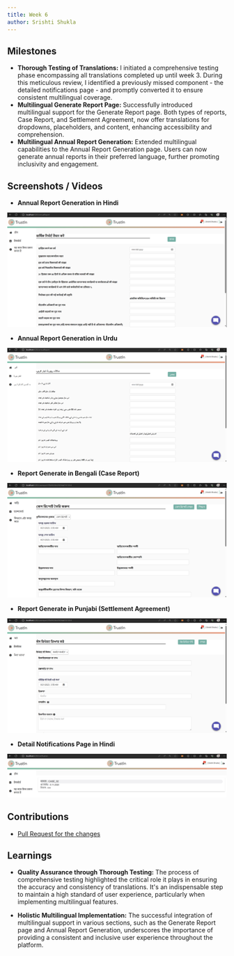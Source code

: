 ```yaml
---
title: Week 6
author: Srishti Shukla
---
```


## Milestones
- **Thorough Testing of Translations:** I initiated a comprehensive testing phase encompassing all translations completed up until week 3. During this meticulous review, I identified a previously missed component - the detailed notifications page - and promptly converted it to ensure consistent multilingual coverage.
- **Multilingual Generate Report Page:** Successfully introduced multilingual support for the Generate Report page. Both types of reports, Case Report, and Settlement Agreement, now offer translations for dropdowns, placeholders, and content, enhancing accessibility and comprehension.
- **Multilingual Annual Report Generation:** Extended multilingual capabilities to the Annual Report Generation page. Users can now generate annual reports in their preferred language, further promoting inclusivity and engagement.


## Screenshots / Videos 

- **Annual Report Generation in Hindi**

 ![Annual Report Hindi Page](../assets/annualreporthindi.png)

- **Annual Report Generation in Urdu**

![Annual Report Urdu Page](../assets/annualreporturdu.png)

- **Report Generate in Bengali (Case Report)**

![Case Report Bengali Page](../assets/generepocaserepobengali.png)

- **Report Generate in Punjabi (Settlement Agreement)**

![Settlement agreement Report Punjabi Page](../assets/settlementagreementpunjabi.png)

- **Detail Notifications Page in Hindi**

![Settlement agreement Report Punjabi Page](../assets/notifdetailhindi.png)

## Contributions

- [Pull Request for the changes](https://github.com/nachiketa07/TrustInUI/pull/1)

## Learnings

- **Quality Assurance through Thorough Testing:**  The process of comprehensive testing highlighted the critical role it plays in ensuring the accuracy and consistency of translations. It's an indispensable step to maintain a high standard of user experience, particularly when implementing multilingual features.

- **Holistic Multilingual Implementation:** The successful integration of multilingual support in various sections, such as the Generate Report page and Annual Report Generation, underscores the importance of providing a consistent and inclusive user experience throughout the platform.

